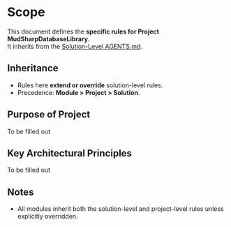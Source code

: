 # Scope

This document defines the **specific rules for Project MudSharpDatabaseLibrary**.  
It inherits from the [Solution-Level AGENTS.md](../AGENTS.md).

## Inheritance

* Rules here **extend or override** solution-level rules.
* Precedence: **Module > Project > Solution**.

## Purpose of Project

To be filled out

## Key Architectural Principles

To be filled out

## Notes

* All modules inherit both the solution-level and project-level rules unless explicitly overridden.
